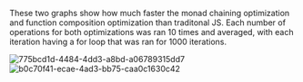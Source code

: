 These two graphs show how much faster the monad chaining optimization and function composition optimization than traditonal JS. 
Each number of operations for both optimizations was ran 10 times and averaged, with each iteration having a for loop that was ran for 1000 iterations. 

![775bcd1d-4484-4dd3-a8bd-a06789315dd7](https://github.com/saisoma123/JSOptimizer/assets/51333257/35a4c542-01bf-48e3-80d7-ab48a1338b2b)
![b0c70f41-ecae-4ad3-bb75-caa0c1630c42](https://github.com/saisoma123/JSOptimizer/assets/51333257/11b93f32-39e8-4e5d-810b-c1ffc0bfabcf)
